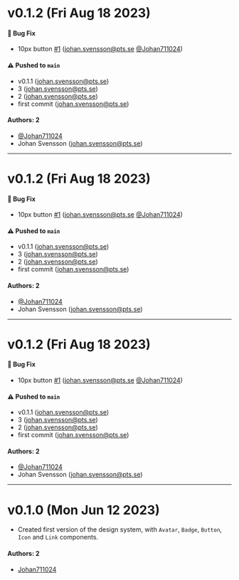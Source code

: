 # v0.1.2 (Fri Aug 18 2023)

#### 🐛 Bug Fix

- 10px button [#1](https://github.com/Johan711024/learnstorybook-design-system3/pull/1) (johan.svensson@pts.se [@Johan711024](https://github.com/Johan711024))

#### ⚠️ Pushed to `main`

- v0.1.1 (johan.svensson@pts.se)
- 3 (johan.svensson@pts.se)
- 2 (johan.svensson@pts.se)
- first commit (johan.svensson@pts.se)

#### Authors: 2

- [@Johan711024](https://github.com/Johan711024)
- Johan Svensson (johan.svensson@pts.se)

---

# v0.1.2 (Fri Aug 18 2023)

#### 🐛 Bug Fix

- 10px button [#1](https://github.com/Johan711024/learnstorybook-design-system3/pull/1) (johan.svensson@pts.se [@Johan711024](https://github.com/Johan711024))

#### ⚠️ Pushed to `main`

- v0.1.1 (johan.svensson@pts.se)
- 3 (johan.svensson@pts.se)
- 2 (johan.svensson@pts.se)
- first commit (johan.svensson@pts.se)

#### Authors: 2

- [@Johan711024](https://github.com/Johan711024)
- Johan Svensson (johan.svensson@pts.se)

---

# v0.1.2 (Fri Aug 18 2023)

#### 🐛 Bug Fix

- 10px button [#1](https://github.com/Johan711024/learnstorybook-design-system3/pull/1) (johan.svensson@pts.se [@Johan711024](https://github.com/Johan711024))

#### ⚠️ Pushed to `main`

- v0.1.1 (johan.svensson@pts.se)
- 3 (johan.svensson@pts.se)
- 2 (johan.svensson@pts.se)
- first commit (johan.svensson@pts.se)

#### Authors: 2

- [@Johan711024](https://github.com/Johan711024)
- Johan Svensson (johan.svensson@pts.se)

---


# v0.1.0 (Mon Jun 12 2023)

- Created first version of the design system, with `Avatar`, `Badge`, `Button`, `Icon` and `Link` components.

#### Authors: 2

- [Johan711024](https://github.com/Johan711024)
